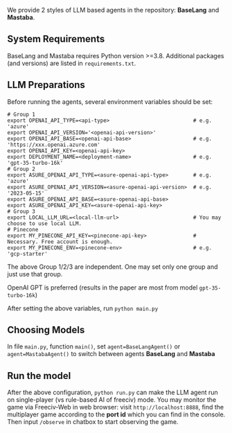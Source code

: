 We provide 2 styles of LLM based agents in the repository: **BaseLang** and **Mastaba**.

## System Requirements
BaseLang and Mastaba requires Python version >=3.8.
Additional packages (and versions) are listed in
`requirements.txt`.


## LLM Preparations
Before running the agents, several environment variables should be set:
```
# Group 1
export OPENAI_API_TYPE=<api-type>                           # e.g. 'azure'
export OPENAI_API_VERSION='<openai-api-version>'
export OPENAI_API_BASE=<openai-api-base>                    # e.g. 'https://xxx.openai.azure.com'
export OPENAI_API_KEY=<openai-api-key>
export DEPLOYMENT_NAME=<deployment-name>                    # e.g. 'gpt-35-turbo-16k'
# Group 2
export ASURE_OPENAI_API_TYPE=<asure-openai-api-type>        # e.g. 'azure'
export ASURE_OPENAI_API_VERSION=<asure-openai-api-version>  # e.g. '2023-05-15'
export ASURE_OPENAI_API_BASE=<asure-openai-api-base>
export ASURE_OPENAI_API_KEY=<asure-openai-api-key>
# Group 3
export LOCAL_LLM_URL=<local-llm-url>                        # You may choose to use local LLM.
# Pinecone
export MY_PINECONE_API_KEY=<pinecone-api-key>               # Necessary. Free account is enough.
export MY_PINECONE_ENV=<pinecone-env>                       # e.g. 'gcp-starter'
```
The above Group 1/2/3 are independent. One may set only one group and just use that group.

OpenAI GPT is preferred (results in the paper are most from model `gpt-35-turbo-16k`)

After setting the above variables, run `python main.py`

## Choosing Models
In file `main.py`, function `main()`, set `agent=BaseLangAgent()` or `agent=MastabaAgent()` to switch
between agents **BaseLang** and **Mastaba**

## Run the model
After the above configuration, `python run.py` can make the LLM agent run on single-player (vs rule-based AI of freeciv) mode. You may monitor the game via Freeciv-Web in web browser: visit `http://localhost:8888`, find the multiplayer game according to the **port id** which you can find in the console. Then input `/observe` in chatbox to start observing the game.

